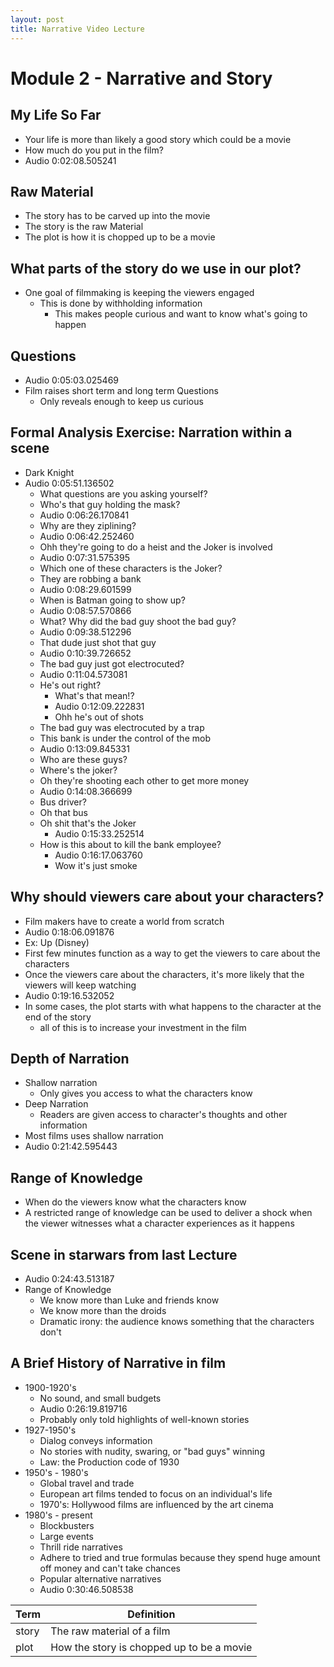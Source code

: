 ```yaml
---
layout: post
title: Narrative Video Lecture
---
```


<script>
$(function() {
  new AudioNavigator({
    videoId: "169177289"
  });
})
</script>

# Module 2 - Narrative and Story

## My Life So Far
+ Your life is more than likely a good story which could be a movie
+ How much do you put in the film?
+ Audio 0:02:08.505241

## Raw Material
+ The story has to be carved up into the movie
+ The story is the raw Material
+ The plot is how it is chopped up to be a movie

## What parts of the story do we use in our plot?
+ One goal of filmmaking is keeping the viewers engaged
  + This is done by withholding information
    + This makes people curious and want to know what's going to happen

## Questions
+ Audio 0:05:03.025469
+ Film raises short term and long term Questions
  + Only reveals enough to keep us curious

## Formal Analysis Exercise: Narration within a scene
+ Dark Knight
+ Audio 0:05:51.136502
  + What questions are you asking yourself?
  + Who's that guy holding the mask?
  + Audio 0:06:26.170841
  + Why are they ziplining?
  + Audio 0:06:42.252460
  + Ohh they're going to do a heist and the Joker is involved
  + Audio 0:07:31.575395
  + Which one of these characters is the Joker?
  + They are robbing a bank
  + Audio 0:08:29.601599
  + When is Batman going to show up?
  + Audio 0:08:57.570866
  + What? Why did the bad guy shoot the bad guy?
  + Audio 0:09:38.512296
  + That dude just shot that guy
  + Audio 0:10:39.726652
  + The bad guy just got electrocuted?
  + Audio 0:11:04.573081
  + He's out right?
    + What's that mean!?
    + Audio 0:12:09.222831
    + Ohh he's out of shots
  + The bad guy was electrocuted by a trap
  + This bank is under the control of the mob
  + Audio 0:13:09.845331
  + Who are these guys?
  + Where's the joker?
  + Oh they're shooting each other to get more money
  + Audio 0:14:08.366699
  + Bus driver?
  + Oh that bus
  + Oh shit that's the Joker
    + Audio 0:15:33.252514
  + How is this about to kill the bank employee?
    + Audio 0:16:17.063760
    + Wow it's just smoke

## Why should viewers care about your characters?
+ Film makers have to create a world from scratch
+ Audio 0:18:06.091876
+ Ex: Up (Disney)
+ First few minutes function as a way to get the viewers to care about the characters
+ Once the viewers care about the characters, it's more likely that the viewers will keep watching
+ Audio 0:19:16.532052
+ In some cases, the plot starts with what happens to the character at the end of the story
  + all of this is to increase your investment in the film

## Depth of Narration
+ Shallow narration
  + Only gives you access to what the characters know
+ Deep Narration
  + Readers are given access to character's thoughts and other information
+ Most films uses shallow narration
+ Audio 0:21:42.595443

## Range of Knowledge
+ When do the viewers know what the characters know
+ A restricted range of knowledge can be used to deliver a shock when the viewer witnesses what a character experiences as it happens

## Scene in starwars from last Lecture
+ Audio 0:24:43.513187
+ Range of Knowledge
  + We know more than Luke and friends know
  + We know more than the droids
  + Dramatic irony: the audience knows something that the characters don't

## A Brief History of Narrative in film
+ 1900-1920's
  + No sound, and small budgets
  + Audio 0:26:19.819716
  + Probably only told highlights of well-known stories
+ 1927-1950's
  + Dialog conveys information
  + No stories with nudity, swaring, or "bad guys" winning
  + Law: the Production code of 1930
+ 1950's - 1980's
  + Global travel and trade
  + European art films tended to focus on an individual's life
  + 1970's: Hollywood films are influenced by the art cinema
+ 1980's - present
  + Blockbusters
  + Large events
  + Thrill ride narratives
  + Adhere to tried and true formulas because they spend huge amount off money and can't take chances
  + Popular alternative narratives
  + Audio 0:30:46.508538

|Term | Definition|
|---|---|
|story| The raw material of a film|
|plot| How the story is chopped up to be a movie|

